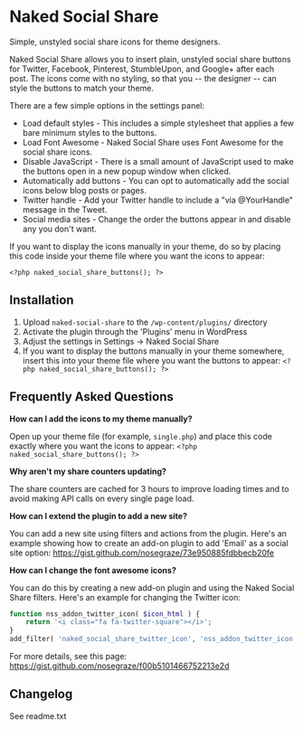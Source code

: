 # Naked Social Share

Simple, unstyled social share icons for theme designers.

Naked Social Share allows you to insert plain, unstyled social share buttons for Twitter, Facebook, Pinterest, StumbleUpon, and Google+ after each post. The icons come with no styling, so that you -- the designer -- can style the buttons to match your theme.

There are a few simple options in the settings panel:

* Load default styles - This includes a simple stylesheet that applies a few bare minimum styles to the buttons.
* Load Font Awesome - Naked Social Share uses Font Awesome for the social share icons.
* Disable JavaScript - There is a small amount of JavaScript used to make the buttons open in a new popup window when clicked.
* Automatically add buttons - You can opt to automatically add the social icons below blog posts or pages.
* Twitter handle - Add your Twitter handle to include a "via @YourHandle" message in the Tweet.
* Social media sites - Change the order the buttons appear in and disable any you don't want.

If you want to display the icons manually in your theme, do so by placing this code inside your theme file where you want the icons to appear:

`<?php naked_social_share_buttons(); ?>`

## Installation

1. Upload `naked-social-share` to the `/wp-content/plugins/` directory
2. Activate the plugin through the 'Plugins' menu in WordPress
3. Adjust the settings in Settings -> Naked Social Share
4. If you want to display the buttons manually in your theme somewhere, insert this into your theme file where you want the buttons to appear: `<?php naked_social_share_buttons(); ?>`

## Frequently Asked Questions

**How can I add the icons to my theme manually?**

Open up your theme file (for example, `single.php`) and place this code exactly where you want the icons to appear: `<?php naked_social_share_buttons(); ?>`

**Why aren't my share counters updating?**

The share counters are cached for 3 hours to improve loading times and to avoid making API calls on every single page load.

**How can I extend the plugin to add a new site?**

You can add a new site using filters and actions from the plugin. Here's an example showing how to create an add-on plugin to add 'Email' as a social site option: https://gist.github.com/nosegraze/73e950885fdbbecb20fe

**How can I change the font awesome icons?**

You can do this by creating a new add-on plugin and using the Naked Social Share filters. Here's an example for changing the Twitter icon:

```php
function nss_addon_twitter_icon( $icon_html ) {
	return '<i class="fa fa-twitter-square"></i>';
}
add_filter( 'naked_social_share_twitter_icon', 'nss_addon_twitter_icon' );
```

For more details, see this page: https://gist.github.com/nosegraze/f00b5101466752213e2d

## Changelog

See readme.txt